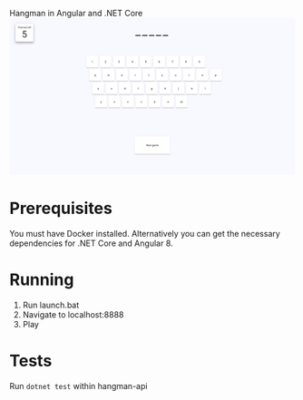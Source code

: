 Hangman in Angular and .NET Core
![Playing Hangman](https://github.com/zeroregard/hangman/raw/master/game.png)

# Prerequisites
You must have Docker installed. 
Alternatively you can get the necessary dependencies for .NET Core and Angular 8.

# Running
1. Run launch.bat
2. Navigate to localhost:8888
3. Play

# Tests
Run `dotnet test` within hangman-api
